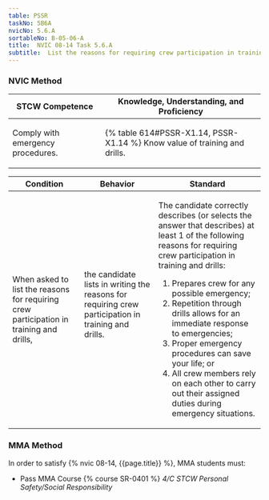 ```yaml
---
table: PSSR
taskNo: 5B6A
nvicNo: 5.6.A 
sortableNo: B-05-06-A
title:  NVIC 08-14 Task 5.6.A 
subtitle:  List the reasons for requiring crew participation in training and drills (PSSR)
---
```






### NVIC Method

<a style="display:none;" onclick="togglevisibility('nvic_methods')" >Show NVIC method.</a>

<div id='nvic_methods' class='show'>

<table>
<thead>
<tr>
<th class='forty'> STCW Competence </th>
<th class='sixty'> Knowledge, Understanding, and Proficiency </th>
</tr>
</thead>

<tbody>
<tr><td markdown='1'>

Comply with emergency procedures.

</td><td markdown='1'>

{% table 614#PSSR-X1.14, PSSR-X1.14 %} Know value of training and drills.

</td></tr>


</tbody>
</table>


<table>
<thead>
<tr><th class='twenty'>  Condition </th><th class='twenty'> Behavior </th><th  class='sixty'>Standard </th></tr>
</thead>
<tbody >



<tr><td markdown='1'>

When asked to list the reasons for requiring crew participation in training and drills,

</td><td markdown='1'>

the candidate lists in writing the reasons for requiring crew participation in training and drills.

<br>

<div class="tooltip" markdown='1'>



</div>


</td><td markdown='1'>

The candidate correctly describes (or selects the answer that describes) at least 1 of the following reasons for requiring crew participation in training and drills:
 
1.  Prepares crew for any possible emergency; 
2.  Repetition through drills allows for an immediate response to emergencies; 
3.  Proper emergency procedures can save your life; or 
4.  All crew members rely on each other to carry out their assigned duties during emergency situations.

</td></tr>
</tbody>
</table>
</div>


### MMA Method

In order to satisfy  {% nvic 08-14, {{page.title}}  %}, MMA students must:

* Pass MMA Course {% course SR-0401 %}  *4/C STCW Personal Safety/Social Responsibility*